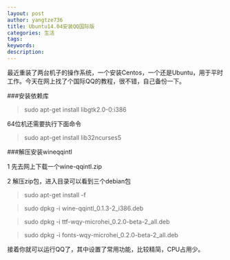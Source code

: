 ```yaml
---
layout: post
author: yangtze736
title: Ubuntu14.04安装QQ国际版
categories: 生活
tags: 
keywords:
description:
---
```


最近重装了两台机子的操作系统，一个安装Centos，一个还是Ubuntu，用于平时工作。今天在网上找了个国际QQ的教程，很不错，自己备份一下。

###安装依赖库

> sudo apt-get install  libgtk2.0-0:i386

64位机还需要执行下面命令

> sudo apt-get install lib32ncurses5


###解压安装wineqqintl

1 先去网上下载一个wine-qqintl.zip

2 解压zip包，进入目录可以看到三个debian包

> sudo apt-get install -f

> sudo dpkg -i wine-qqintl_0.1.3-2_i386.deb

> sudo dpkg -i ttf-wqy-microhei_0.2.0-beta-2_all.deb

> sudo dpkg -i fonts-wqy-microhei_0.2.0-beta-2_all.deb

接着你就可以运行QQ了，其中设置了常用功能，比较精简，CPU占用少。
